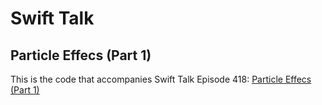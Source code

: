 # Swift Talk
## Particle Effecs (Part 1)

This is the code that accompanies Swift Talk Episode 418: [Particle Effecs (Part 1)](https://talk.objc.io/episodes/S01E418-particle-effects-part-1)
